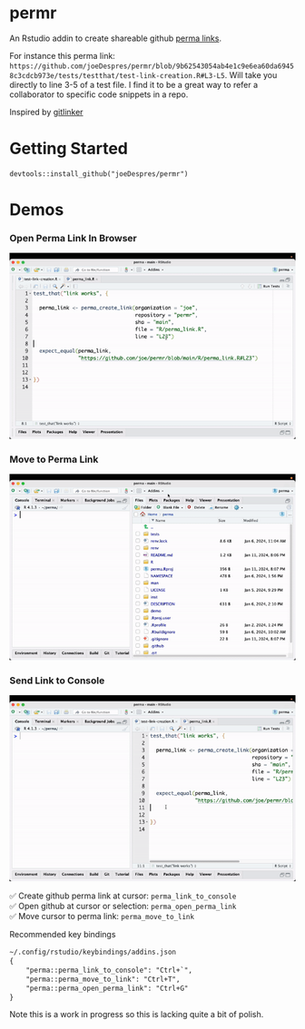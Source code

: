 # permr

An Rstudio addin to create shareable github [perma links](https://docs.github.com/en/get-started/writing-on-github/working-with-advanced-formatting/creating-a-permanent-link-to-a-code-snippet).

For instance this perma link:
`https://github.com/joeDespres/permr/blob/9b62543054ab4e1c9e6ea60da69458c3cdcb973e/tests/testthat/test-link-creation.R#L3-L5`. Will take you directly to line 3-5 of a test file. I find it to be a great way to refer a collaborator to specific code snippets in a repo.

Inspired by [gitlinker](https://github.com/ruifm/gitlinker.nvim)

# Getting Started

```
devtools::install_github("joeDespres/permr")
```

# Demos

### Open Perma Link In Browser
![demo_open_in_browser](demo/demo_open_in_browser.gif)

### Move to Perma Link
![demo_move_to_link](demo/demo_move_to_link.gif)

### Send Link to Console
![demo_send_to_console](demo/demo_send_to_console.gif)


:white_check_mark: Create github perma link at cursor: `perma_link_to_console` <br /> 
:white_check_mark: Open github at cursor or selection: `perma_open_perma_link` <br /> 
:white_check_mark: Move cursor to perma link: `perma_move_to_link` <br />

Recommended key bindings
```
~/.config/rstudio/keybindings/addins.json
{
    "perma::perma_link_to_console": "Ctrl+`",
    "perma::perma_move_to_link": "Ctrl+T",
    "perma::perma_open_perma_link": "Ctrl+G"
}
```

Note this is a work in progress so this is lacking quite a bit of polish.
